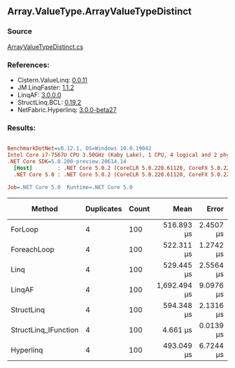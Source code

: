 ﻿## Array.ValueType.ArrayValueTypeDistinct

### Source
[ArrayValueTypeDistinct.cs](../LinqBenchmarks/Array/ValueType/ArrayValueTypeDistinct.cs)

### References:
- Cistern.ValueLinq: [0.0.11](https://www.nuget.org/packages/Cistern.ValueLinq/0.0.11)
- JM.LinqFaster: [1.1.2](https://www.nuget.org/packages/JM.LinqFaster/1.1.2)
- LinqAF: [3.0.0.0](https://www.nuget.org/packages/LinqAF/3.0.0.0)
- StructLinq.BCL: [0.19.2](https://www.nuget.org/packages/StructLinq.BCL/0.19.2)
- NetFabric.Hyperlinq: [3.0.0-beta27](https://www.nuget.org/packages/NetFabric.Hyperlinq/3.0.0-beta27)

### Results:
``` ini

BenchmarkDotNet=v0.12.1, OS=Windows 10.0.19042
Intel Core i7-7567U CPU 3.50GHz (Kaby Lake), 1 CPU, 4 logical and 2 physical cores
.NET Core SDK=5.0.200-preview.20614.14
  [Host]        : .NET Core 5.0.2 (CoreCLR 5.0.220.61120, CoreFX 5.0.220.61120), X64 RyuJIT
  .NET Core 5.0 : .NET Core 5.0.2 (CoreCLR 5.0.220.61120, CoreFX 5.0.220.61120), X64 RyuJIT

Job=.NET Core 5.0  Runtime=.NET Core 5.0  

```
|               Method | Duplicates | Count |         Mean |     Error |    StdDev | Ratio |     Gen 0 | Gen 1 | Gen 2 | Allocated |
|--------------------- |----------- |------ |-------------:|----------:|----------:|------:|----------:|------:|------:|----------:|
|              ForLoop |          4 |   100 |   516.893 μs | 2.4507 μs | 2.2924 μs | 1.000 | 1095.7031 |     - |     - | 2292184 B |
|          ForeachLoop |          4 |   100 |   522.311 μs | 1.2742 μs | 0.9948 μs | 1.011 | 1095.7031 |     - |     - | 2292184 B |
|                 Linq |          4 |   100 |   529.445 μs | 2.5564 μs | 2.2662 μs | 1.024 | 1092.7734 |     - |     - | 2286672 B |
|               LinqAF |          4 |   100 | 1,692.494 μs | 9.0976 μs | 8.0648 μs | 3.274 | 2187.5000 |     - |     - | 4575075 B |
|           StructLinq |          4 |   100 |   594.348 μs | 2.1316 μs | 1.8896 μs | 1.150 | 1086.9141 |     - |     - | 2273633 B |
| StructLinq_IFunction |          4 |   100 |     4.661 μs | 0.0139 μs | 0.0116 μs | 0.009 |         - |     - |     - |         - |
|            Hyperlinq |          4 |   100 |   493.049 μs | 6.7244 μs | 5.6152 μs | 0.954 | 1045.8984 |     - |     - | 2187585 B |
